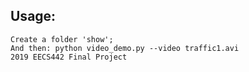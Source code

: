 
## Usage:
```
Create a folder 'show';
And then: python video_demo.py --video traffic1.avi
2019 EECS442 Final Project
```
